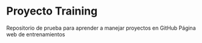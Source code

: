 # Proyecto Training
Repositorio de prueba para aprender a manejar proyectos en GitHub 
Página web de entrenamientos 
